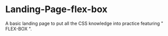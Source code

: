 # Landing-Page-flex-box
A basic landing page to put all the CSS knowledge into practice featuring " FLEX-BOX ".
